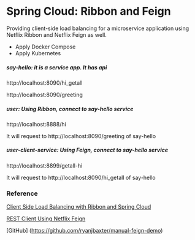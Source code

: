 # Spring Cloud: Ribbon and Feign
Providing client-side load balancing for a microservice application using Netflix Ribbon and Netflix Feign as well.

+ Apply Docker Compose
+ Apply Kubernetes

##### say-hello: it is a service app. It has api
http://localhost:8090/hi_getall

http://localhost:8090/greeting


##### user: Using Ribbon, connect to say-hello service
http://localhost:8888/hi

It will request to
http://localhost:8090/greeting of say-hello

##### user-client-service: Using Feign, connect to say-hello service
http://localhost:8899/getall-hi

It will request to http://localhost:8090/hi_getall of say-hello


### Reference
[Client Side Load Balancing with Ribbon and Spring Cloud](https://spring.io/guides/gs/client-side-load-balancing/)

[REST Client Using Netflix Feign](https://howtoprogram.xyz/2016/07/18/java-rest-client-using-netflix-feign/)

[GitHub] (https://github.com/ryanjbaxter/manual-feign-demo)